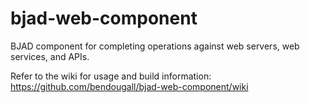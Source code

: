 # bjad-web-component
BJAD component for completing operations against web servers, web services, and APIs.

Refer to the wiki for usage and build information:
https://github.com/bendougall/bjad-web-component/wiki
